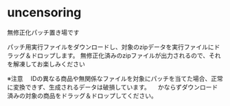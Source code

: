# uncensoring
無修正化パッチ置き場です

パッチ用実行ファイルをダウンロードし、対象のzipデータを実行ファイルにドラッグ＆ドロップします。
無修正化済みのzipファイルが出力されるので、それを解凍してお楽しみください

※注意
　IDの異なる商品や無関係なファイルを対象にパッチを当てた場合、正常に変換できず、生成されるデータは破損しています。
　かならずダウンロード済みの対象の商品をドラッグ＆ドロップしてください。
